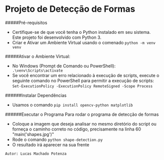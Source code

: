 # Projeto de Detecção de Formas

#####Pré-requisitos
- Certifique-se de que você tenha o Python instalado em seu sistema. Este projeto foi desenvolvido com Python 3.
- Criar e Ativar um Ambiente Virtual usando o comenado `python -m venv venv`

#####Ativar o Ambiente Virtual:
- No Windows (Prompt de Comando ou PowerShell): ` .\venv\Scripts\activate`
- Se você encontrar um erro relacionado à execução de scripts, execute o seguinte comando no PowerShell para permitir a execução de scripts:  `Set-ExecutionPolicy -ExecutionPolicy RemoteSigned -Scope Process`

######Instalar Dependências 
- Usamos o comando `pip install opencv-python matplotlib`

######Executar o Programa Para rodar o programa de detecção de formas
- Coloque a imagem que deseja analisar no mesmo diretório do script ou forneça o caminho correto no código, precisamente na linha 60 "main('shapes.jpg')"
- Rode o comando `python shape-detection.py`
- O resultado irá aparecer na sua frente

`Autor: Lucas Machado Potenza`
